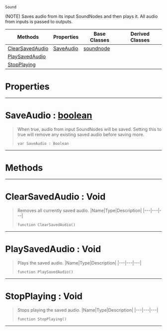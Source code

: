  `Sound`

(NOTE) Saves audio from its input SoundNodes and then plays it. All audio from inputs is passed to outputs.

|Methods|Properties|Base Classes|Derived Classes|
|---|---|---|---|
|[ ClearSavedAudio](https://github.com/zeroengineteam/ZeroDocs/blob/master/code_reference/class_reference/saveaudionode.markdown#clearsavedaudio-void)|[ SaveAudio](https://github.com/zeroengineteam/ZeroDocs/blob/master/code_reference/class_reference/saveaudionode.markdown#saveaudio-zero-engine-do)|[soundnode](https://github.com/zeroengineteam/ZeroDocs/blob/master/code_reference/class_reference/soundnode.markdown)| |
|[ PlaySavedAudio](https://github.com/zeroengineteam/ZeroDocs/blob/master/code_reference/class_reference/saveaudionode.markdown#playsavedaudio-void)| | | |
|[ StopPlaying](https://github.com/zeroengineteam/ZeroDocs/blob/master/code_reference/class_reference/saveaudionode.markdown#stopplaying-void)| | | |


 #  Properties


---  
 #  SaveAudio : [boolean](https://github.com/zeroengineteam/ZeroDocs/blob/master/code_reference/nada_base_types/boolean.markdown)

> When true, audio from input SoundNodes will be saved. Setting this to true will remove any existing saved audio before saving more.
> ``` lang=cpp, name=Nada
> var SaveAudio : Boolean


---  
 #  Methods


---  
 #  ClearSavedAudio : Void

> Removes all currently saved audio.
> |Name|Type|Description|
> |---|---|---|
> ``` lang=cpp, name=Nada
> function ClearSavedAudio()
> ``` 


---  
 #  PlaySavedAudio : Void

> Plays the saved audio.
> |Name|Type|Description|
> |---|---|---|
> ``` lang=cpp, name=Nada
> function PlaySavedAudio()
> ``` 


---  
 #  StopPlaying : Void

> Stops playing the saved audio.
> |Name|Type|Description|
> |---|---|---|
> ``` lang=cpp, name=Nada
> function StopPlaying()
> ``` 


---  
 

 